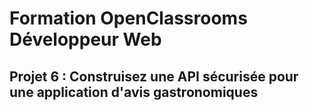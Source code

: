# Formation OpenClassrooms Développeur Web
## Projet 6 : Construisez une API sécurisée pour une application d'avis gastronomiques

